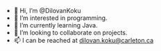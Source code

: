 - 👋 Hi, I’m @DilovanKoku
- 👀 I’m interested in programming.
- 🌱 I’m currently learning Java.
- 💞️ I’m looking to collaborate on projects.
- 📫 I can be reached at dilovan.koku@carleton.ca

